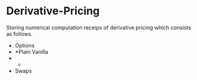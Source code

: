 # Derivative-Pricing

Storing numerical computation receips of derivative pricing which consists as follows.

* Options
* *Plain Vanilla
* *
* Swaps
  
